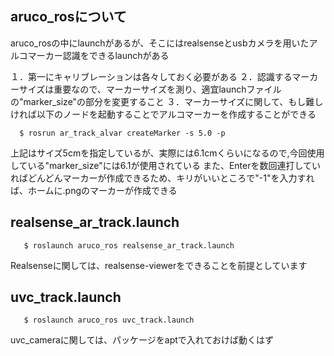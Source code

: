 
## aruco_rosについて

aruco_rosの中にlaunchがあるが、そこにはrealsenseとusbカメラを用いたアルコマーカー認識をできるlaunchがある

１．第一にキャリブレーションは各々しておく必要がある
２．認識するマーカーサイズは重要なので、マーカーサイズを測り、適宜launchファイルの"marker_size"の部分を変更すること
３．マーカーサイズに関して、もし難しければ以下のノードを起動することでアルコマーカーを作成することができる

  ```shell
    $ rosrun ar_track_alvar createMarker -s 5.0 -p
  ```
  上記はサイズ5cmを指定しているが、実際には6.1cmくらいになるので,今回使用している"marker_size"には6.1が使用されている
  また、Enterを数回連打していればどんどんマーカーが作成できるため、キリがいいところで"-1"を入力すれば、ホームに.pngのマーカーが作成できる

## realsense_ar_track.launch
 ```shell
    $ roslaunch aruco_ros realsense_ar_track.launch
 ```
 
 Realsenseに関しては、realsense-viewerをできることを前提としています
 
 ## uvc_track.launch
 ```shell
    $ roslaunch aruco_ros uvc_track.launch
 ```
 
 uvc_cameraに関しては、パッケージをaptで入れておけば動くはず
 
 
